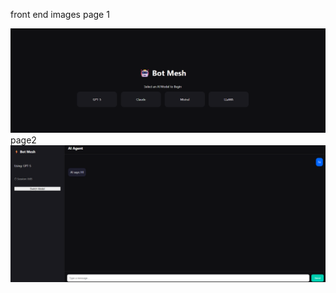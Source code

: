 front end images 
page 1

![](https://github.com/RAJUSKANDPAL/BOTMESH/blob/e73a3375694a8c3dfcdfd6f18c1cb70b933eb1e5/Screenshot%202025-10-02%20011931.png)  
page2
![](https://github.com/RAJUSKANDPAL/BOTMESH/blob/b392a057cfba5cb397f7ce33b6ddb148b0be049e/Screenshot%202025-10-02%20012006.png)  

